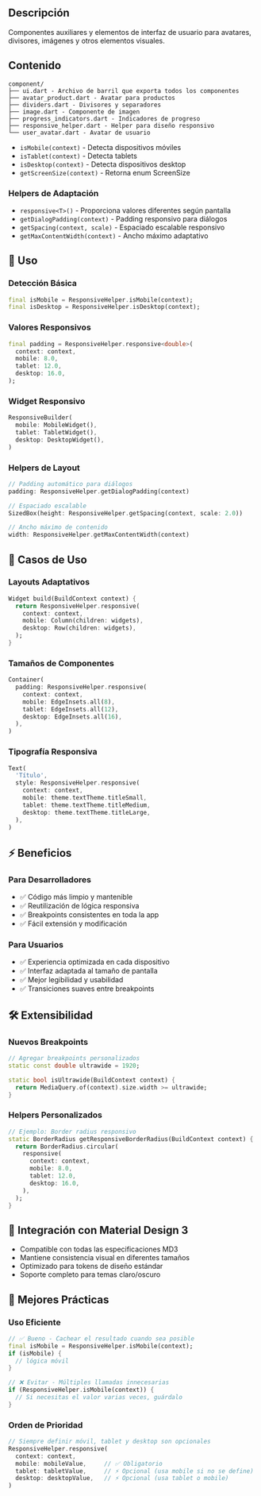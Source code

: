 ## Descripción
Componentes auxiliares y elementos de interfaz de usuario para avatares, divisores, imágenes y otros elementos visuales.

## Contenido
```
component/
├── ui.dart - Archivo de barril que exporta todos los componentes
├── avatar_product.dart - Avatar para productos
├── dividers.dart - Divisores y separadores
├── image.dart - Componente de imagen
├── progress_indicators.dart - Indicadores de progreso
├── responsive_helper.dart - Helper para diseño responsivo
└── user_avatar.dart - Avatar de usuario
```
- `isMobile(context)` - Detecta dispositivos móviles
- `isTablet(context)` - Detecta tablets
- `isDesktop(context)` - Detecta dispositivos desktop
- `getScreenSize(context)` - Retorna enum ScreenSize

### Helpers de Adaptación
- `responsive<T>()` - Proporciona valores diferentes según pantalla
- `getDialogPadding(context)` - Padding responsivo para diálogos
- `getSpacing(context, scale)` - Espaciado escalable responsivo
- `getMaxContentWidth(context)` - Ancho máximo adaptativo

## 🔧 Uso

### Detección Básica
```dart
final isMobile = ResponsiveHelper.isMobile(context);
final isDesktop = ResponsiveHelper.isDesktop(context);
```

### Valores Responsivos
```dart
final padding = ResponsiveHelper.responsive<double>(
  context: context,
  mobile: 8.0,
  tablet: 12.0,
  desktop: 16.0,
);
```

### Widget Responsivo
```dart
ResponsiveBuilder(
  mobile: MobileWidget(),
  tablet: TabletWidget(),
  desktop: DesktopWidget(),
)
```

### Helpers de Layout
```dart
// Padding automático para diálogos
padding: ResponsiveHelper.getDialogPadding(context)

// Espaciado escalable
SizedBox(height: ResponsiveHelper.getSpacing(context, scale: 2.0))

// Ancho máximo de contenido
width: ResponsiveHelper.getMaxContentWidth(context)
```

## 🎨 Casos de Uso

### Layouts Adaptativos
```dart
Widget build(BuildContext context) {
  return ResponsiveHelper.responsive(
    context: context,
    mobile: Column(children: widgets),
    desktop: Row(children: widgets),
  );
}
```

### Tamaños de Componentes
```dart
Container(
  padding: ResponsiveHelper.responsive(
    context: context,
    mobile: EdgeInsets.all(8),
    tablet: EdgeInsets.all(12),
    desktop: EdgeInsets.all(16),
  ),
)
```

### Tipografía Responsiva
```dart
Text(
  'Título',
  style: ResponsiveHelper.responsive(
    context: context,
    mobile: theme.textTheme.titleSmall,
    tablet: theme.textTheme.titleMedium,
    desktop: theme.textTheme.titleLarge,
  ),
)
```

## ⚡ Beneficios

### Para Desarrolladores
- ✅ Código más limpio y mantenible
- ✅ Reutilización de lógica responsiva
- ✅ Breakpoints consistentes en toda la app
- ✅ Fácil extensión y modificación

### Para Usuarios
- ✅ Experiencia optimizada en cada dispositivo
- ✅ Interfaz adaptada al tamaño de pantalla
- ✅ Mejor legibilidad y usabilidad
- ✅ Transiciones suaves entre breakpoints

## 🛠️ Extensibilidad

### Nuevos Breakpoints
```dart
// Agregar breakpoints personalizados
static const double ultrawide = 1920;

static bool isUltrawide(BuildContext context) {
  return MediaQuery.of(context).size.width >= ultrawide;
}
```

### Helpers Personalizados
```dart
// Ejemplo: Border radius responsivo
static BorderRadius getResponsiveBorderRadius(BuildContext context) {
  return BorderRadius.circular(
    responsive(
      context: context,
      mobile: 8.0,
      tablet: 12.0,
      desktop: 16.0,
    ),
  );
}
```

## 🎯 Integración con Material Design 3

- Compatible con todas las especificaciones MD3
- Mantiene consistencia visual en diferentes tamaños
- Optimizado para tokens de diseño estándar
- Soporte completo para temas claro/oscuro

## 📱 Mejores Prácticas

### Uso Eficiente
```dart
// ✅ Bueno - Cachear el resultado cuando sea posible
final isMobile = ResponsiveHelper.isMobile(context);
if (isMobile) {
  // lógica móvil
}

// ❌ Evitar - Múltiples llamadas innecesarias
if (ResponsiveHelper.isMobile(context)) {
  // Si necesitas el valor varias veces, guárdalo
}
```

### Orden de Prioridad
```dart
// Siempre definir móvil, tablet y desktop son opcionales
ResponsiveHelper.responsive(
  context: context,
  mobile: mobileValue,     // ✅ Obligatorio
  tablet: tabletValue,     // ⚡ Opcional (usa mobile si no se define)
  desktop: desktopValue,   // ⚡ Opcional (usa tablet o mobile)
)
```
